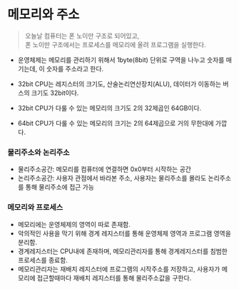 # 메모리와 주소

> 오늘날 컴퓨터는 폰 노이만 구조로 되어있고,   
> 폰 노이만 구조에서는 프로세스를 메모리에 올려 프로그램을 실행한다.

- 운영체제는 메모리를 관리하기 위해서 1byte(8bit) 단위로 구역을 나누고 숫자를 매기는데, 이 숫자를 주소라고 한다.

- 32bit CPU는 레지스터의 크기도, 산술논리연산장치(ALU), 데이터가 이동하는 버스의 크기도 32bit이다.
- 32bit CPU가 다룰 수 있는 메모리의 크기도 2의 32제곱인 64GB이다.
- 64bit CPU가 다룰 수 있는 메모리의 크기는 2의 64제곱으로 거의 무한대에 가깝다.


### 물리주소와 논리주소
- 물리주소공간: 메모리를 컴퓨터에 연결하면 0x0부터 시작하는 공간
- 논리주소공간: 사용자 관점에서 바라본 주소, 사용자는 물리주소를 몰라도 논리주소를 통해 물리주소에 접근 가능


### 메모리와 프로세스
- 메모리에는 운영체제의 영역이 따로 존재함.
- 악의적인 사용을 막기 위해 경계 레지스터를 통해 운영체제 영역과 프로그램 영역을 분리함.
- 경계레지스터는 CPU내에 존재하며, 메모리관리자를 통해 경계레지스터를 침범한 프로세스를 종료함.
- 메모리관리자는 재배치 레지스터에 프로그램의 시작주소를 저장하고, 사용자가 메모리에 접근할때마다 재배치 레지스터를 통해 물리주소값을 구한다.
